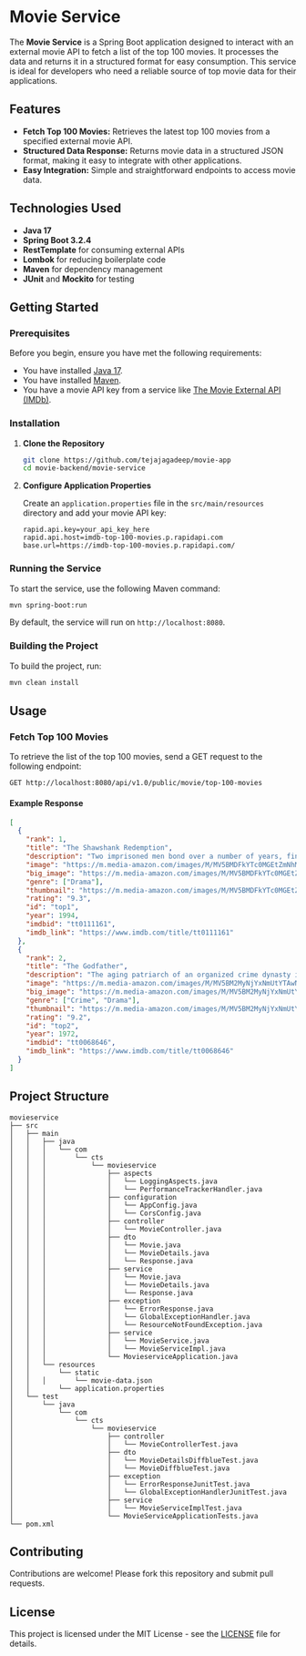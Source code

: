 # Movie Service

The **Movie Service** is a Spring Boot application designed to interact with an external movie API to fetch a list of the top 100 movies. It processes the data and returns it in a structured format for easy consumption. This service is ideal for developers who need a reliable source of top movie data for their applications.

## Features

- **Fetch Top 100 Movies:** Retrieves the latest top 100 movies from a specified external movie API.
- **Structured Data Response:** Returns movie data in a structured JSON format, making it easy to integrate with other applications.
- **Easy Integration:** Simple and straightforward endpoints to access movie data.

## Technologies Used

- **Java 17**
- **Spring Boot 3.2.4**
- **RestTemplate** for consuming external APIs
- **Lombok** for reducing boilerplate code
- **Maven** for dependency management
- **JUnit** and **Mockito** for testing

## Getting Started

### Prerequisites

Before you begin, ensure you have met the following requirements:

- You have installed [Java 17](https://www.oracle.com/in/java/technologies/downloads/#java17).
- You have installed [Maven](https://maven.apache.org/download.cgi).
- You have a movie API key from a service like [The Movie External API (IMDb)](https://rapidapi.com/rapihub-rapihub-default/api/imdb-top-100-movies).

### Installation

1. **Clone the Repository**

   ```bash
   git clone https://github.com/tejajagadeep/movie-app
   cd movie-backend/movie-service
   ```

2. **Configure Application Properties**

   Create an `application.properties` file in the `src/main/resources` directory and add your movie API key:

   ```properties
   rapid.api.key=your_api_key_here
   rapid.api.host=imdb-top-100-movies.p.rapidapi.com
   base.url=https://imdb-top-100-movies.p.rapidapi.com/
   ```

### Running the Service

To start the service, use the following Maven command:

```bash
mvn spring-boot:run
```

By default, the service will run on `http://localhost:8080`.

### Building the Project

To build the project, run:

```bash
mvn clean install
```

## Usage

### Fetch Top 100 Movies

To retrieve the list of the top 100 movies, send a GET request to the following endpoint:

```http
GET http://localhost:8080/api/v1.0/public/movie/top-100-movies
```

#### Example Response

```json
[
  {
    "rank": 1,
    "title": "The Shawshank Redemption",
    "description": "Two imprisoned men bond over a number of years, finding solace and eventual redemption through acts of common decency.",
    "image": "https://m.media-amazon.com/images/M/MV5BMDFkYTc0MGEtZmNhMC00ZDIzLWFmNTEtODM1ZmRlYWMwMWFmXkEyXkFqcGdeQXVyMTMxODk2OTU@._V1_QL75_UX380_CR0,1,380,562_.jpg",
    "big_image": "https://m.media-amazon.com/images/M/MV5BMDFkYTc0MGEtZmNhMC00ZDIzLWFmNTEtODM1ZmRlYWMwMWFmXkEyXkFqcGdeQXVyMTMxODk2OTU@",
    "genre": ["Drama"],
    "thumbnail": "https://m.media-amazon.com/images/M/MV5BMDFkYTc0MGEtZmNhMC00ZDIzLWFmNTEtODM1ZmRlYWMwMWFmXkEyXkFqcGdeQXVyMTMxODk2OTU@._V1_UY67_CR0,0,45,67_AL_.jpg",
    "rating": "9.3",
    "id": "top1",
    "year": 1994,
    "imdbid": "tt0111161",
    "imdb_link": "https://www.imdb.com/title/tt0111161"
  },
  {
    "rank": 2,
    "title": "The Godfather",
    "description": "The aging patriarch of an organized crime dynasty in postwar New York City transfers control of his clandestine empire to his reluctant youngest son.",
    "image": "https://m.media-amazon.com/images/M/MV5BM2MyNjYxNmUtYTAwNi00MTYxLWJmNWYtYzZlODY3ZTk3OTFlXkEyXkFqcGdeQXVyNzkwMjQ5NzM@._V1_QL75_UY562_CR8,0,380,562_.jpg",
    "big_image": "https://m.media-amazon.com/images/M/MV5BM2MyNjYxNmUtYTAwNi00MTYxLWJmNWYtYzZlODY3ZTk3OTFlXkEyXkFqcGdeQXVyNzkwMjQ5NzM@._V1_QL75_UY562_CR8,0,380,562_.jpg",
    "genre": ["Crime", "Drama"],
    "thumbnail": "https://m.media-amazon.com/images/M/MV5BM2MyNjYxNmUtYTAwNi00MTYxLWJmNWYtYzZlODY3ZTk3OTFlXkEyXkFqcGdeQXVyNzkwMjQ5NzM@._V1_UY67_CR1,0,45,67_AL_.jpg",
    "rating": "9.2",
    "id": "top2",
    "year": 1972,
    "imdbid": "tt0068646",
    "imdb_link": "https://www.imdb.com/title/tt0068646"
  }
]
```

## Project Structure

```
movieservice
├── src
│   ├── main
│   │   ├── java
│   │   │   └── com
│   │   │       └── cts
│   │   │           └── movieservice
│   │   │               ├── aspects
│   │   │               │   └── LoggingAspects.java
│   │   │               │   └── PerformanceTrackerHandler.java
│   │   │               ├── configuration
│   │   │               │   └── AppConfig.java
│   │   │               │   └── CorsConfig.java
│   │   │               ├── controller
│   │   │               │   └── MovieController.java
│   │   │               ├── dto
│   │   │               │   └── Movie.java
│   │   │               │   └── MovieDetails.java
│   │   │               │   └── Response.java
│   │   │               ├── service
│   │   │               │   └── Movie.java
│   │   │               │   └── MovieDetails.java
│   │   │               │   └── Response.java
│   │   │               ├── exception
│   │   │               │   └── ErrorResponse.java
│   │   │               │   └── GlobalExceptionHandler.java
│   │   │               │   └── ResourceNotFoundException.java
│   │   │               ├── service
│   │   │               │   └── MovieService.java
│   │   │               │   └── MovieServiceImpl.java
│   │   │               └── MovieserviceApplication.java
│   │   └── resources
│   │       └── static
│   │   │       └── movie-data.json
│   │       └── application.properties
│   └── test
│       └── java
│           └── com
│               └── cts
│                   └── movieservice
│                       ├── controller
│                       │   └── MovieControllerTest.java
│                       ├── dto
│                       │   └── MovieDetailsDiffblueTest.java
│                       │   └── MovieDiffblueTest.java
│                       ├── exception
│                       │   └── ErrorResponseJunitTest.java
│                       │   └── GlobalExceptionHandlerJunitTest.java
│                       ├── service
│                       │   └── MovieServiceImplTest.java
│                       └── MovieServiceApplicationTests.java
└── pom.xml
```

## Contributing

Contributions are welcome! Please fork this repository and submit pull requests.

## License

This project is licensed under the MIT License - see the [LICENSE](../../LICENSE.md) file for details.
